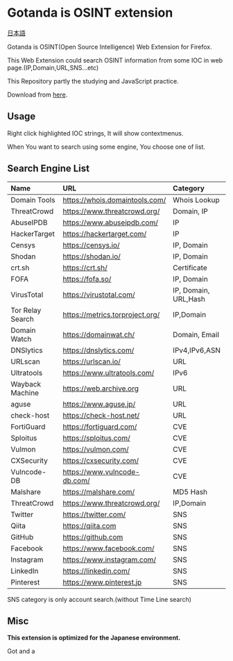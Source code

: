 # Gotanda is OSINT extension
[日本語](README/README_JP.md "JP") 


Gotanda is OSINT(Open Source Intelligence) Web Extension for Firefox.

This Web Extension could search OSINT information from some IOC in web page.(IP,Domain,URL,SNS...etc)

This Repository partly the studying and JavaScript practice.

Download from [here](https://addons.mozilla.org/ja/firefox/addon/gotanda/ "here").

## Usage

Right click highlighted IOC strings, It will show contextmenus.

When You want to search using some engine, You choose one of list.

## Search Engine List

|Name|URL|Category|
|:---|:--|:-------|
|Domain Tools|https://whois.domaintools.com/|Whois Lookup|
|ThreatCrowd|https://www.threatcrowd.org/|Domain, IP|
|AbuseIPDB|https://www.abuseipdb.com/|IP|
|HackerTarget|https://hackertarget.com/|IP|
|Censys|https://censys.io/|IP, Domain|
|Shodan|https://shodan.io/|IP, Domain|
|crt.sh|https://crt.sh/|Certificate|
|FOFA|https://fofa.so/|IP, Domain|
|VirusTotal|https://virustotal.com/|IP, Domain, URL,Hash|
|Tor Relay Search|https://metrics.torproject.org/|IP,Domain|
|Domain Watch|https://domainwat.ch/|Domain, Email|
|DNSlytics|https://dnslytics.com/|IPv4,IPv6,ASN|
|URLscan|https://urlscan.io/|URL|
|Ultratools|https://www.ultratools.com/|IPv6|
|Wayback Machine|https://web.archive.org|URL|
|aguse|https://www.aguse.jp/|URL|
|check-host|https://check-host.net/|URL|
|FortiGuard|https://fortiguard.com/|CVE|
|Sploitus|https://sploitus.com/|CVE|
|Vulmon|https://vulmon.com/|CVE|
|CXSecurity|https://cxsecurity.com/|CVE|
|Vulncode-DB|https://www.vulncode-db.com/|CVE|
|Malshare|https://malshare.com/|MD5 Hash|
|ThreatCrowd|https://www.threatcrowd.org/|IP,Domain|
|Twitter|https://twitter.com/|SNS|
|Qiita|https://qiita.com|SNS|
|GitHub|https://github.com|SNS|
|Facebook|https://www.facebook.com/|SNS|
|Instagram|https://www.instagram.com/|SNS|
|LinkedIn|https://linkedin.com/|SNS|
|Pinterest|https://www.pinterest.jp|SNS|

SNS category is only account search.(without Time Line search)


## Misc

**This extension is optimized for the Japanese environment.**

Got and a 

